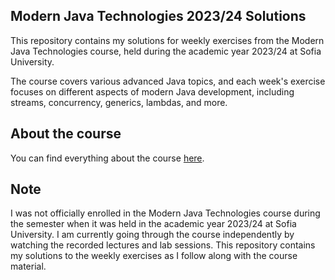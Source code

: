 ## Modern Java Technologies 2023/24 Solutions

This repository contains my solutions for weekly exercises from the Modern Java Technologies course, held during the academic year 2023/24 at Sofia University.

The course covers various advanced Java topics, and each week's exercise focuses on different aspects of modern Java development, including streams, concurrency, generics, lambdas, and more.

## About the course

You can find everything about the course [here](https://github.com/fmi/java-course/tree/master). 

## Note

I was not officially enrolled in the Modern Java Technologies course during the semester when it was held in the academic year 2023/24 at Sofia University. I am currently going through the course independently by watching the recorded lectures and lab sessions. This repository contains my solutions to the weekly exercises as I follow along with the course material.
